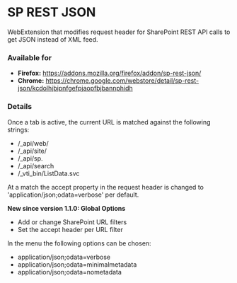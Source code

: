 # SP REST JSON
WebExtension that modifies request header for SharePoint REST API calls to get JSON instead of XML feed.

### Available for
* **Firefox:** https://addons.mozilla.org/firefox/addon/sp-rest-json/
* **Chrome:** https://chrome.google.com/webstore/detail/sp-rest-json/kcdolhjbipnfgefpjaopfbjbannphidh

### Details
Once a tab is active, the current URL is matched against the following strings:
* /_api/web/
* /_api/site/
* /_api/sp.
* /_api/search
* /_vti_bin/ListData.svc

At a match the accept property in the request header is changed to 'application/json;odata=verbose' per default.

**New since version 1.1.0: Global Options**
* Add or change SharePoint URL filters
* Set the accept header per URL filter

In the menu the following options can be chosen:
* application/json;odata=verbose
* application/json;odata=minimalmetadata
* application/json;odata=nometadata